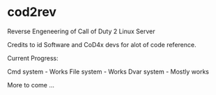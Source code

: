 # cod2rev

Reverse Engeneering of Call of Duty 2 Linux Server

Credits to id Software and CoD4x devs for alot of code reference.

Current Progress:

Cmd system - Works
File system - Works
Dvar system - Mostly works

More to come ...
